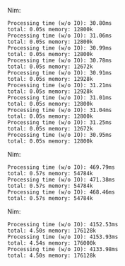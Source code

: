 
Nim:

	Processing time (w/o IO): 30.80ms
	total: 0.05s memory: 12800k
	Processing time (w/o IO): 31.06ms
	total: 0.05s memory: 12800k
	Processing time (w/o IO): 30.99ms
	total: 0.05s memory: 12800k
	Processing time (w/o IO): 30.78ms
	total: 0.05s memory: 12672k
	Processing time (w/o IO): 30.91ms
	total: 0.05s memory: 12928k
	Processing time (w/o IO): 31.21ms
	total: 0.05s memory: 12928k
	Processing time (w/o IO): 31.01ms
	total: 0.05s memory: 12800k
	Processing time (w/o IO): 31.04ms
	total: 0.05s memory: 12800k
	Processing time (w/o IO): 31.25ms
	total: 0.05s memory: 12672k
	Processing time (w/o IO): 30.95ms
	total: 0.05s memory: 12800k

Nim:

	Processing time (w/o IO): 469.79ms
	total: 0.57s memory: 54784k
	Processing time (w/o IO): 471.38ms
	total: 0.57s memory: 54784k
	Processing time (w/o IO): 468.46ms
	total: 0.57s memory: 54784k

Nim:

	Processing time (w/o IO): 4152.53ms
	total: 4.50s memory: 176128k
	Processing time (w/o IO): 4153.93ms
	total: 4.54s memory: 176000k
	Processing time (w/o IO): 4133.98ms
	total: 4.50s memory: 176128k
